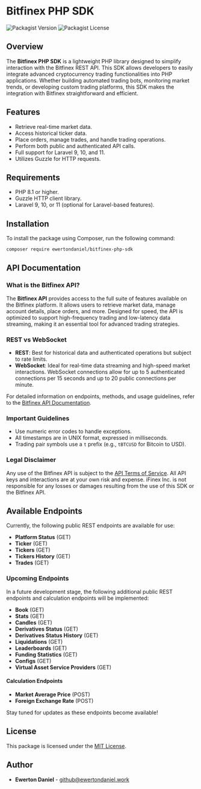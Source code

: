 # Bitfinex PHP SDK

![Packagist Version](https://img.shields.io/packagist/v/ewertondaniel/bitfinex-php-sdk)
![Packagist License](https://img.shields.io/packagist/l/ewertondaniel/bitfinex-php-sdk)

## Overview

The **Bitfinex PHP SDK** is a lightweight PHP library designed to simplify interaction with the Bitfinex REST API. This SDK allows developers to easily integrate advanced cryptocurrency trading functionalities into PHP applications. Whether building automated trading bots, monitoring market trends, or developing custom trading platforms, this SDK makes the integration with Bitfinex straightforward and efficient.

## Features

- Retrieve real-time market data.
- Access historical ticker data.
- Place orders, manage trades, and handle trading operations.
- Perform both public and authenticated API calls.
- Full support for Laravel 9, 10, and 11.
- Utilizes Guzzle for HTTP requests.

## Requirements

- PHP 8.1 or higher.
- Guzzle HTTP client library.
- Laravel 9, 10, or 11 (optional for Laravel-based features).

## Installation

To install the package using Composer, run the following command:

```bash
composer require ewertondaniel/bitfinex-php-sdk
```
## API Documentation

### What is the Bitfinex API?

The **Bitfinex API** provides access to the full suite of features available on the Bitfinex platform. It allows users to retrieve market data, manage account details, place orders, and more. Designed for speed, the API is optimized to support high-frequency trading and low-latency data streaming, making it an essential tool for advanced trading strategies.

### REST vs WebSocket

- **REST**: Best for historical data and authenticated operations but subject to rate limits.
- **WebSocket**: Ideal for real-time data streaming and high-speed market interactions. WebSocket connections allow for up to 5 authenticated connections per 15 seconds and up to 20 public connections per minute.

For detailed information on endpoints, methods, and usage guidelines, refer to the [Bitfinex API Documentation](https://docs.bitfinex.com/).

### Important Guidelines

- Use numeric error codes to handle exceptions.
- All timestamps are in UNIX format, expressed in milliseconds.
- Trading pair symbols use a `t` prefix (e.g., `tBTCUSD` for Bitcoin to USD).

### Legal Disclaimer

Any use of the Bitfinex API is subject to the [API Terms of Service](https://www.bitfinex.com/legal/api). All API keys and interactions are at your own risk and expense. iFinex Inc. is not responsible for any losses or damages resulting from the use of this SDK or the Bitfinex API.

## Available Endpoints

Currently, the following public REST endpoints are available for use:

- **Platform Status** (GET)
- **Ticker** (GET)
- **Tickers** (GET)
- **Tickers History** (GET)
- **Trades** (GET)

### Upcoming Endpoints

In a future development stage, the following additional public REST endpoints and calculation endpoints will be implemented:

- **Book** (GET)
- **Stats** (GET)
- **Candles** (GET)
- **Derivatives Status** (GET)
- **Derivatives Status History** (GET)
- **Liquidations** (GET)
- **Leaderboards** (GET)
- **Funding Statistics** (GET)
- **Configs** (GET)
- **Virtual Asset Service Providers** (GET)

#### Calculation Endpoints

- **Market Average Price** (POST)
- **Foreign Exchange Rate** (POST)

Stay tuned for updates as these endpoints become available!

## License

This package is licensed under the [MIT License](LICENSE).

## Author

- **Ewerton Daniel** - [github@ewertondaniel.work](mailto:github@ewertondaniel.work)
